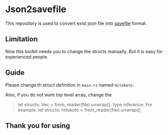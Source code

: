 # Json2savefile
This repository is used to convert exist json file into [savefile](https://docs.rs/savefile/) format.

## Limitation
Now this toolkit needs you to change the structs manually. But it is easy for experienced people.

## Guide
Please change th struct definition in `main.rs` named `Hitokoto`.

Also, if you do not want top level array, change the
> let structs: Vec<Hitokoto> = from_reader(file).unwrap();
type inference. For example:
> let structs: Hitokoto = from_reader(file).unwrap();

## Thank you for using
